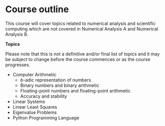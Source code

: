 # Course outline

This course will cover topics related to numerical analysis and scientific
computing which are not covered in Numerical Analysis A and Numerical Analysis
B.

**Topics**

Please note that this is not a definitive and/or final list of topics and it may
be subject to change before the course commences or as the course progresses.

* Computer Arithmetic
    * $b$-adic representation of numbers
    * Binary numbers and binary arithmetic
    * Floating-point numbers and floating-point arithmetic
    * Accuracy and stability
* Linear Systems
* Linear Least Squares
* Eigenvalue Problems
* Python Programming Language

